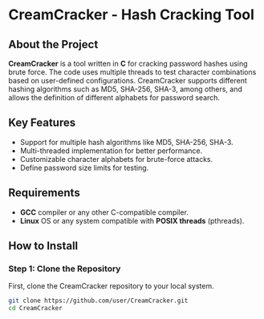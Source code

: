 # CreamCracker - Hash Cracking Tool

## About the Project

**CreamCracker** is a tool written in **C** for cracking password hashes using brute force. The code uses multiple threads to test character combinations based on user-defined configurations. CreamCracker supports different hashing algorithms such as MD5, SHA-256, SHA-3, among others, and allows the definition of different alphabets for password search.

## Key Features

- Support for multiple hash algorithms like MD5, SHA-256, SHA-3.
- Multi-threaded implementation for better performance.
- Customizable character alphabets for brute-force attacks.
- Define password size limits for testing.

## Requirements

- **GCC** compiler or any other C-compatible compiler.
- **Linux** OS or any system compatible with **POSIX threads** (pthreads).

## How to Install

### Step 1: Clone the Repository

First, clone the CreamCracker repository to your local system.

```bash
git clone https://github.com/user/CreamCracker.git
cd CreamCracker
